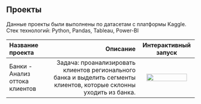 ## Проекты

Данные проекты были выполнены по датасетам с платформы Kaggle.
Стек технологий: Python, Pandas, Tableau, Power-BI

| Название проекта              | Описание                                                                                             | Интерактивный запуск                               |
| :-------------------- | -------------------------------------------------------------------------------------------------------------: |:---------------------------------------------------:|
| Банки - Анализ оттока клиентов | Задача: проанализировать клиентов регионального банка и выделить сегменты клиентов, которые склонны уходить из банка. | <a href="https://mybinder.org/v2/gh/xtersery/practicum_projects/7638395b72b7a8b17e559bc935f210c682a3a3aa?urlpath=lab%2Ftree%2Fbanks_project.ipynb" rel="nofollow"><img src="https://static.mybinder.org/badge_logo.svg" width="90%"></a> |

